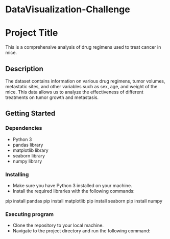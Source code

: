 # DataVisualization-Challenge

# Project Title

This is a comprehensive analysis of drug regimens used to treat cancer in mice.

## Description

The dataset contains information on various drug regimens, tumor volumes, metastatic sites, and other variables such as sex, age, and weight of the mice. This data allows us to analyze the effectiveness of different treatments on tumor growth and metastasis.

## Getting Started

### Dependencies

- Python 3
- pandas library
- matplotlib library
- seaborn library
- numpy library

### Installing

- Make sure you have Python 3 installed on your machine.
- Install the required libraries with the following commands:

pip install pandas
pip install matplotlib
pip install seaborn
pip install numpy


### Executing program

- Clone the repository to your local machine.
- Navigate to the project directory and run the following command:

